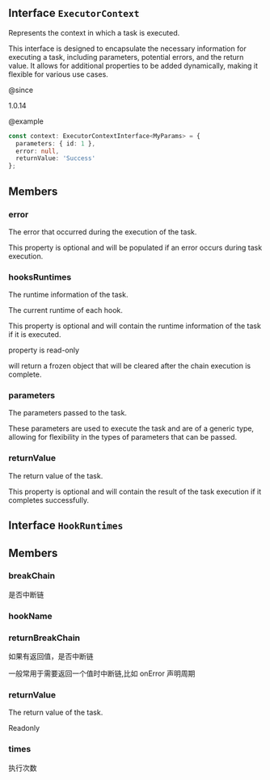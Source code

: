## Interface `ExecutorContext`
Represents the context in which a task is executed.

This interface is designed to encapsulate the necessary information
for executing a task, including parameters, potential errors, and
the return value. It allows for additional properties to be added
dynamically, making it flexible for various use cases.

@since 

1.0.14

@example 

```typescript
const context: ExecutorContextInterface<MyParams> = {
  parameters: { id: 1 },
  error: null,
  returnValue: 'Success'
};
```


## Members

### error
The error that occurred during the execution of the task.

This property is optional and will be populated if an error
occurs during task execution.




### hooksRuntimes
The runtime information of the task.

The current runtime of each hook.

This property is optional and will contain the runtime information
of the task if it is executed.

property is read-only

will return a frozen object that will be cleared after the chain execution is complete.




### parameters
The parameters passed to the task.

These parameters are used to execute the task and are of a generic
type, allowing for flexibility in the types of parameters that can
be passed.




### returnValue
The return value of the task.

This property is optional and will contain the result of the task
execution if it completes successfully.




## Interface `HookRuntimes`


## Members

### breakChain
是否中断链




### hookName




### returnBreakChain
如果有返回值，是否中断链

一般常用于需要返回一个值时中断链,比如 onError 声明周期




### returnValue
The return value of the task.

Readonly




### times
执行次数



